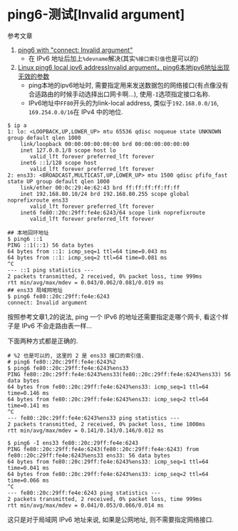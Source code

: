 # ping6-测试[Invalid argument]

参考文章

1. [ping6 with "connect: Invalid argument"](https://my.oschina.net/neron/blog/120812)
    - 在 IPv6 地址后加上`%devname`解决(其实`%接口索引值`也是可以的)
2. [Linux ping6 local ipv6 addressInvalid argument，ping6本地ipv6地址出现无效的参数](http://coolnull.com/4429.html)
    - ping本地的ipv6地址时, 需要指定用来发送数据包的网络接口(有点像没有合适路由的时候手动选择出口网卡啊...), 使用`-I`选项指定接口名称.
    - IPv6地址中`FF80`开头的为link-local address, 类似于`192.168.0.0/16`, `169.254.0.0/16`在 IPv4 中的地位.

```console
$ ip a
1: lo: <LOOPBACK,UP,LOWER_UP> mtu 65536 qdisc noqueue state UNKNOWN group default qlen 1000
    link/loopback 00:00:00:00:00:00 brd 00:00:00:00:00:00
    inet 127.0.0.1/8 scope host lo
       valid_lft forever preferred_lft forever
    inet6 ::1/128 scope host 
       valid_lft forever preferred_lft forever
2: ens33: <BROADCAST,MULTICAST,UP,LOWER_UP> mtu 1500 qdisc pfifo_fast state UP group default qlen 1000
    link/ether 00:0c:29:4e:62:43 brd ff:ff:ff:ff:ff:ff
    inet 192.168.80.10/24 brd 192.168.80.255 scope global noprefixroute ens33
       valid_lft forever preferred_lft forever
    inet6 fe80::20c:29ff:fe4e:6243/64 scope link noprefixroute 
       valid_lft forever preferred_lft forever
```

```console
## 本地回环地址
$ ping6 ::1
PING ::1(::1) 56 data bytes
64 bytes from ::1: icmp_seq=1 ttl=64 time=0.043 ms
64 bytes from ::1: icmp_seq=2 ttl=64 time=0.081 ms
^C
--- ::1 ping statistics ---
2 packets transmitted, 2 received, 0% packet loss, time 999ms
rtt min/avg/max/mdev = 0.043/0.062/0.081/0.019 ms
## ens33 局域网地址
$ ping6 fe80::20c:29ff:fe4e:6243
connect: Invalid argument
```

按照参考文章1,2的说法, ping 一个 IPv6 的地址还需要指定走哪个网卡, 看这个样子是 IPv6 不会走路由表一样...

下面两种方式都是正确的.

```console
# %2 也是可以的, 这里的 2 是 ens33 接口的索引值.
# ping6 fe80::20c:29ff:fe4e:6243%2
$ ping6 fe80::20c:29ff:fe4e:6243%ens33
PING fe80::20c:29ff:fe4e:6243%ens33(fe80::20c:29ff:fe4e:6243%ens33) 56 data bytes
64 bytes from fe80::20c:29ff:fe4e:6243%ens33: icmp_seq=1 ttl=64 time=0.146 ms
64 bytes from fe80::20c:29ff:fe4e:6243%ens33: icmp_seq=2 ttl=64 time=0.141 ms
^C
--- fe80::20c:29ff:fe4e:6243%ens33 ping statistics ---
2 packets transmitted, 2 received, 0% packet loss, time 1000ms
rtt min/avg/max/mdev = 0.141/0.143/0.146/0.012 ms
```

```console
$ ping6 -I ens33 fe80::20c:29ff:fe4e:6243
PING fe80::20c:29ff:fe4e:6243(fe80::20c:29ff:fe4e:6243) from fe80::20c:29ff:fe4e:6243%ens33 ens33: 56 data bytes
64 bytes from fe80::20c:29ff:fe4e:6243%ens33: icmp_seq=1 ttl=64 time=0.041 ms
64 bytes from fe80::20c:29ff:fe4e:6243%ens33: icmp_seq=2 ttl=64 time=0.066 ms
^C
--- fe80::20c:29ff:fe4e:6243 ping statistics ---
2 packets transmitted, 2 received, 0% packet loss, time 999ms
rtt min/avg/max/mdev = 0.041/0.053/0.066/0.014 ms
```

这只是对于局域网 IPv6 地址来说, 如果是公网地址, 则不需要指定网络接口.
